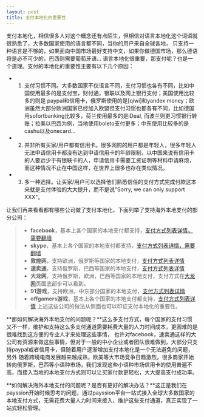 ```yaml
---
layout: post
title: 支付本地化的重要性
---
```


支付本地化，相信很多人对这个概念还有点陌生，但相信对语言本地化这个词语就很熟悉了，大多数国家使用的语言都不同，当你的用户来自全球各地，
只支持一种语言是不够的，如果面向中国市场最好支持中文，如果你做德国市场，那么德语将是必不可少的，巴西则需要葡萄牙语...
语言本地化很重要，那支付呢？也是一个道理。支付的本地化的重要性主要有以下几个原因：
- 1. 支付习惯不同。大多数国家不仅语言不同，支付习惯也各有不同，比如中国使用最多的是支付宝，财付通，银联以及网上银行支付；美国使用比较多的则是
paypal和信用卡，俄罗斯使用的是[qiwi]和yandex money；欧洲虽然大部分欧洲国家已经加入欧盟但支付习惯也都各有不同，比如德国用sofortbanking比较多，荷兰使用最多的是iDeal,
而波兰则更习惯银行转账；拉美以巴西为例，当地使用boleto支付更多；中东使用比较多的是cashu以及onecard...
- 2. 并非所有买家/用户都有信用卡。很多网购的用户都是年轻人，很多年轻人无法申请信用卡都没有达到申请信用卡的年龄限制，以中国来说有信用卡的人要远少于有银联卡的人，申请信用卡需要工资证明等材料申请麻烦，而这种情况不止在中国这样，在世界上很多也存在类似情况。
- 3. 多一种选择。让买家/用户可以选择他们熟悉信任的支付方式完成付款这本来就是支付体验的大大提升，而不是说"Sorry, we can only support XXX"。

让我们再来看看都有哪些公司做了支付本地化，下面列举了支持海外本地支付的部分公司：
> - **facebook**，基本上各个国家的本地支付都支持，[支付方式列表详情，需要翻墙](https://www.facebook.com/help/203680236341574 "facebook支持的海外本地支付方式")
> -  **skype**，基本上各个国家的本地支付都支持，[支付方式列表详情，需要翻墙](https://support.skype.com/en/faq/FA12323/how-can-i-pay-for-skype "skype支持的海外本地支付方式")
> -  **敦煌网**，支持欧洲，俄罗斯等国家的本地支付，[支付方式列表详情](http://help.dhgate.com/help/buyerhelpen.php?catid=2302&artid=D74DDC2074E3D504E04010AC0C645DF9#help_php-listmiddel-4 "敦煌网支持的海外本地支付方式")
> -  **速卖通**，支持俄罗斯，巴西等国家的本地支付，[支付方式列表详情](http://help.aliexpress.com/payment_methods.html  "速卖通支持的海外本地支付方式")
> -  **大龙网**，支持俄罗斯，欧洲，巴西等国家的本地支付，支付方式在[大龙网](http://www.dinodirect.com "大龙网支持的海外本地支付方式")页面底部步可以看到。
> -  **91游戏**，支持欧洲，中东部分国家的本地支付，[支付方式列表详情](https://credit.99.com/purchase/  "91支持的海外本地支付方式")
> -  **offgamers游戏**，基本上各个国家的本地支付都支持，[支付方式列表详情](http://kb.offgamers.com/en/category/payment-option/?c=US "offgamers支持的海外本地支付方式")
上述这些公司的做法从侧面也可以印证支付本地化的重要性。

**那如何解决海外本地支付的问题呢？**这么多支付方式，每个国家的支付习惯又不一样，维护和支持这么多支付通道需要耗费大量的人力时间成本，更困难的是很难找到这方便的专业人才来处理这些事情，
也许对facebook，速卖通这样的大公司有资源来做这些事情，但对于一般的中小企业或者团队很难做到，大部分只支持paypal或者信用卡，但随着用户逐渐增加支付本地化是一个无法避免的问题，另外
随着跨境电商发展越来越成熟，欧美等大市场竞争日趋激烈，很多商家开始转向俄罗斯，巴西等小语种市场，我们发现这些小语种市场信用卡的使用普遍不高，而接入当地的本地支付方式则可以让买家付款更轻松，大大提高支付成功率。

**如何解决海外本地支付的问题呢？是否有更好的解决办法？**这正是我们在payssion开始时候思考的问题，通过payssion平台一站式接入全球大多数国家的本地支付方式，无需花费大量人力时间来接入、维护这些支付通道，真正实现了一站式轻松管理。


